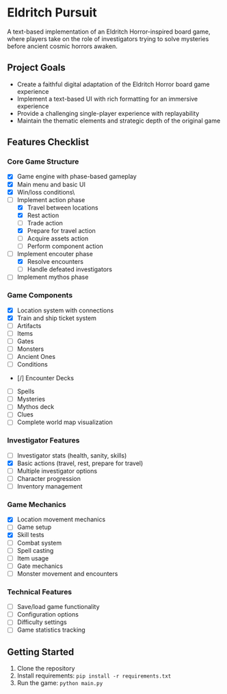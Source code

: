 # Eldritch Pursuit

A text-based implementation of an Eldritch Horror-inspired board game, where players take on the role of investigators trying to solve mysteries before ancient cosmic horrors awaken.

## Project Goals

- Create a faithful digital adaptation of the Eldritch Horror board game experience
- Implement a text-based UI with rich formatting for an immersive experience
- Provide a challenging single-player experience with replayability
- Maintain the thematic elements and strategic depth of the original game

## Features Checklist

### Core Game Structure

- [x] Game engine with phase-based gameplay
- [x] Main menu and basic UI
- [x] Win/loss conditions\
- [ ] Implement action phase
    - [x] Travel between locations
    - [x] Rest action
    - [ ] Trade action
    - [x] Prepare for travel action
    - [ ] Acquire assets action
    - [ ] Perform component action
- [ ] Implement encouter phase
    - [x] Resolve encounters
    - [ ] Handle defeated investigators
- [ ] Implement mythos phase

### Game Components

- [x] Location system with connections
- [x] Train and ship ticket system
- [ ] Artifacts
- [ ] Items
- [ ] Gates
- [ ] Monsters
- [ ] Ancient Ones
- [ ] Conditions
- [/] Encounter Decks
- [ ] Spells
- [ ] Mysteries
- [ ] Mythos deck
- [ ] Clues
- [ ] Complete world map visualization

### Investigator Features

- [ ] Investigator stats (health, sanity, skills)
- [x] Basic actions (travel, rest, prepare for travel)
- [ ] Multiple investigator options
- [ ] Character progression
- [ ] Inventory management

### Game Mechanics

- [x] Location movement mechanics
- [ ] Game setup
- [x] Skill tests
- [ ] Combat system
- [ ] Spell casting
- [ ] Item usage
- [ ] Gate mechanics
- [ ] Monster movement and encounters

### Technical Features

- [ ] Save/load game functionality
- [ ] Configuration options
- [ ] Difficulty settings
- [ ] Game statistics tracking

## Getting Started

1. Clone the repository
2. Install requirements: `pip install -r requirements.txt`
3. Run the game: `python main.py`


